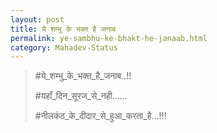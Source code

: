 ```yaml
---
layout: post
title: ये शम्भु के भक्त है जनाब
permalink: ye-sambhu-ke-bhakt-he-janaab.html
category: Mahadev-Status
---
```

> #ये_शम्भु_के_भक्त_है_जनाब..!!
> 
> #यहाँ_दिन_सूरज_से_नही……
> 
> #नीलकंठ_के_दीदार_से_हुआ_करता_है…!!!
